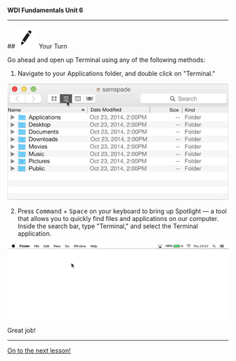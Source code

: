 **WDI Fundamentals Unit 6**

---

##![Your Turn](../assets/exercise.png) Your Turn

Go ahead and open up Terminal using any of the following methods:

1) Navigate to your Applications folder, and double click on "Terminal."

![img](../assets/Graphics/where_to_find_terminal.gif)

2) Press <kbd>Command</kbd> + <kbd>Space</kbd> on your keyboard to bring up Spotlight — a tool that allows you to quickly find files and applications on our computer. Inside the search bar, type "Terminal," and select the Terminal application.

![img](../assets/Graphics/where_to_find_terminal_spotlight.gif)

Great job!

---

[On to the next lesson!](05_lesson.md)
